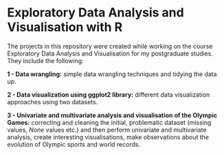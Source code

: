 # Exploratory Data Analysis and Visualisation with R

The projects in this repository were created while working on the course Exploratory Data Analysis and Visualisation for my postgraduate studies. They include the following:

**1 - Data wrangling:** simple data wrangling techniques and tidying the data up.

**2 - Data visualization using ggplot2 library:** different data visualization approaches using two datasets.

**3 - Univariate and multivariate analysis and visualisation of the Olympic Games:** correcting and cleaning the initial, problematic dataset (missing values, *None* values etc.) and then perform univariate and multivariate analysis, create interesting visualisations, make observations about the evolution of Olympic sports and world records.
